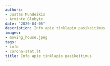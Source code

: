 ```yaml
---
authors:
- Justas Mundeikis
- Arminte Globyte
date: "2020-04-05"
description: Info apie tinklapio pasikeitimus
images:
- moving_house.jpeg
tags:
- info
- corona-stat.lt
title: Info apie tinklapio pasikeitimus
---
```




